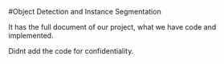 #Object Detection and Instance Segmentation

It has the full document of our project, what we have code and implemented.

Didnt add the code for confidentiality.
